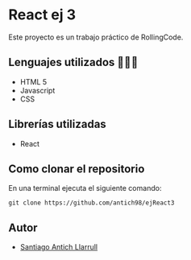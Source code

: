 # React ej 3
Este proyecto es un trabajo práctico de RollingCode. 
## Lenguajes utilizados 👨🏻‍💻
- HTML 5 
- Javascript
- CSS
## Librerías utilizadas
- React
## Como clonar el repositorio
En una terminal ejecuta el siguiente comando:
```
git clone https://github.com/antich98/ejReact3
```
## Autor
- [Santiago Antich Llarrull](https://github.com/antich98)